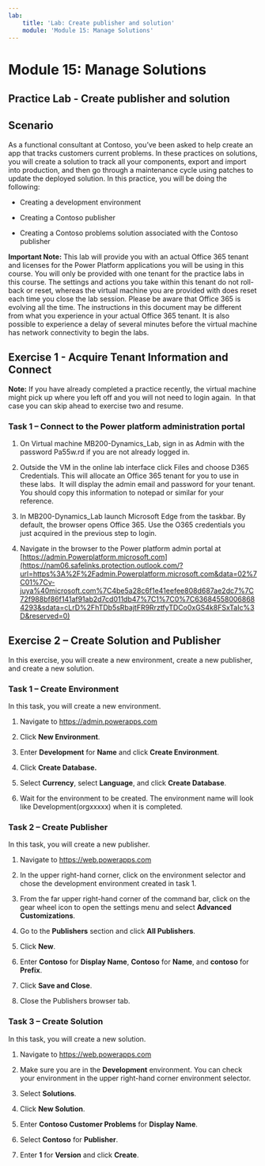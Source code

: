 ```yaml
---
lab:
    title: 'Lab: Create publisher and solution'
    module: 'Module 15: Manage Solutions'
---
```


Module 15: Manage Solutions
====================================================================================
## Practice Lab - Create publisher and solution


Scenario
--------

As a functional consultant at Contoso, you’ve been asked to help create an app
that tracks customers current problems. In these practices on solutions, you
will create a solution to track all your components, export and import into
production, and then go through a maintenance cycle using patches to update the
deployed solution. In this practice, you will be doing the following:

-   Creating a development environment

-   Creating a Contoso publisher

-   Creating a Contoso problems solution associated with the Contoso publisher

**Important Note:** This lab will provide you with an actual Office 365 tenant
and licenses for the Power Platform applications you will be using in this
course. You will only be provided with one tenant for the practice labs in this
course. The settings and actions you take within this tenant do not roll-back or
reset, whereas the virtual machine you are provided with does reset each time
you close the lab session. Please be aware that Office 365 is evolving all the time. The
instructions in this document may be different from what you experience in your
actual Office 365 tenant. It is also possible to experience a delay of several
minutes before the virtual machine has network connectivity to begin the labs.

Exercise 1 - Acquire Tenant Information and Connect
---------------------------------------------------

**Note:** If you have already completed a practice recently, the virtual machine
might pick up where you left off and you will not need to login again.  In that
case you can skip ahead to exercise two and resume.

### Task 1 – Connect to the Power platform administration portal

1.  On Virtual machine MB200-Dynamics_Lab, sign in as Admin with the password
    Pa55w.rd if you are not already logged in.

2.  Outside the VM in the online lab interface click Files and choose D365
    Credentials. This will allocate an Office 365 tenant for you to use in these
    labs.  It will display the admin email and password for your tenant.  You
    should copy this information to notepad or similar for your reference.

3.  In MB200-Dynamics_Lab launch Microsoft Edge from the taskbar. By default,
    the browser opens Office 365. Use the O365 credentials you just acquired in
    the previous step to login.

4.  Navigate in the browser to the Power platform admin portal at
    [https://admin.Powerplatform.microsoft.com](https://nam06.safelinks.protection.outlook.com/?url=https%3A%2F%2Fadmin.Powerplatform.microsoft.com&data=02%7C01%7Cv-juya%40microsoft.com%7C4be5a28c6f1e41eefee808d687ae2dc7%7C72f988bf86f141af91ab2d7cd011db47%7C1%7C0%7C636845580068684293&sdata=cLrD%2FhTDb5sRbajtFR9RrztfyTDCo0xGS4k8FSxTaIc%3D&reserved=0)

Exercise 2 – Create Solution and Publisher
------------------------------------------

In this exercise, you will create a new environment, create a new publisher, and
create a new solution.

### Task 1 – Create Environment 

In this task, you will create a new environment.

1.  Navigate to https://admin.powerapps.com

2.  Click **New Environment**.

3.  Enter **Development** for **Name** and click **Create Environment**.

4.  Click **Create Database.**

5.  Select **Currency**, select **Language**, and click **Create Database**.

6.  Wait for the environment to be created. The environment name will look like
    Development(orgxxxxx) when it is completed.

### Task 2 – Create Publisher 

In this task, you will create a new publisher.

1.  Navigate to <https://web.powerapps.com>

2.  In the upper right-hand corner, click on the environment selector and chose
    the development environment created in task 1.

3.  From the far upper right-hand corner of the command bar, click on the gear
    wheel icon to open the settings menu and select **Advanced Customizations**.

4.  Go to the **Publishers** section and click **All Publishers**.

5.  Click **New**.

6.  Enter **Contoso** for **Display Name**, **Contoso** for **Name**, and
    **contoso** for **Prefix**.

7.  Click **Save and Close**.

8.  Close the Publishers browser tab.

### Task 3 – Create Solution

In this task, you will create a new solution.

1.  Navigate to <https://web.powerapps.com>

2.  Make sure you are in the **Development** environment. You can check your
    environment in the upper right-hand corner environment selector.

3.  Select **Solutions**.

4.  Click **New Solution**.

5.  Enter **Contoso Customer Problems** for **Display Name**.

6.  Select **Contoso** for **Publisher**.

7.  Enter **1** for **Version** and click **Create**.
